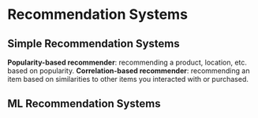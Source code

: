 # Recommendation Systems

## Simple Recommendation Systems
**Popularity-based recommender**: recommending a product, location, etc. based on popularity.
**Correlation-based recommender**: recommending an item based on similarities to other items you interacted with or purchased.

## ML Recommendation Systems
